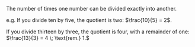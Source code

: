 The number of times one number can be divided exactly into another.

e.g. If you divide ten by five, the quotient is two: $\frac{10}{5} = 2$.

If you divide thirteen by three, the quotient is four, with a remainder of one: $\frac{13}{3} = 4 \; \text{rem.} 1.$

